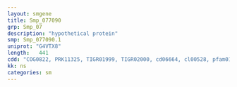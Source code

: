 ```yaml
---
layout: smgene
title: Smp_077090
grp: Smp_07
description: "hypothetical protein"
smp: Smp_077090.1
uniprot: "G4VTX8"
length:   441
cdd: "COG0822, PRK11325, TIGR01999, TIGR02000, cd06664, cl00528, pfam01592"
kk: ns
categories: sm
---
```

